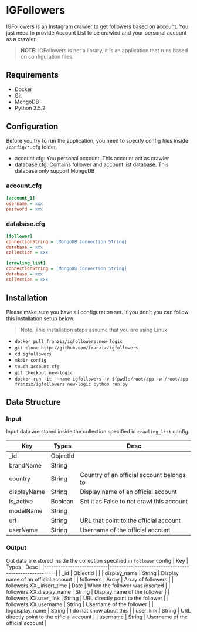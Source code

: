 # IGFollowers
IGFollowers is an Instagram crawler to get followers based on account. You just need to provide Account List to be crawled and your personal account as a crawler.
> <b>NOTE:</b> IGFollowers is not a library, it is an application that runs based on configuration files.

## Requirements

 - Docker
 - Git
 - MongoDB
 - Python 3.5.2

## Configuration
Before you try to run the application, you need to specify config files inside `/config/*.cfg` folder.

 - account.cfg: You personal account. This account act as crawler
 - database.cfg: Contains follower and account list database. This database only support MongoDB

### account.cfg
```ini
[account_1]
username = xxx
password = xxx
```
### database.cfg
```ini
[follower]
connectionString = [MongoDB Connection String]
database = xxx
collection = xxx

[crawling_list]
connectionString = [MongoDB Connection String]
database = xxx
collection = xxx
```

## Installation
Please make sure you have all configuration set. If you don't you can follow this installation setup below. 
> Note: This installation steps assume that you are using Linux

 - `docker pull franziz/igfollowers:new-logic`
 - `git clone http://github.com/franziz/igfollowers`
 - `cd igfollowers`
 - `mkdir config`
 - `touch account.cfg`
 - `git checkout new-logic`
 - `docker run -it --name igfollowers -v $(pwd):/root/app -w /root/app franziz/igfollowers:new-logic python run.py`

## Data Structure
### Input
Input data are stored inside the collection specified in `crawling_list` config.

| Key         | Types    | Desc                                      |
|-------------|----------|-------------------------------------------|
| _id         | ObjectId |                                           |
| brandName   | String   |                                           |
| country     | String   | Country of an official account belongs to |
| displayName | String   | Display name of an official account       |
| is_active   | Boolean  | Set it as False to not crawl this account | 
| modelName   | String   |                                           |
| url         | String   | URL that point to the official account    |
| userName    | String   | Username of the official account          |


### Output
Out data are stored inside the collection specified in `follower` config
| Key                       | Types    | Desc                                       |
|---------------------------|----------|--------------------------------------------|
| _id                       | ObjectId |                                            |
| display_name              | String   | Display name of an official account        |
| followers                 | Array    | Array of followers                         |
| followers.XX._insert_time | Date     | When the follower was inserted             |
| followers.XX.display_name | String   | Display name of the follower               | 
| followers.XX.user_link    | String   | URL directly point to the follower         |
| followers.XX.username     | String   | Username of the follower                   |
| logdisplay_name           | String   | I do not know about this                   |
| user_link                 | String   | URL directly point to the official account |
| username                  | String   | Username of the official account           |